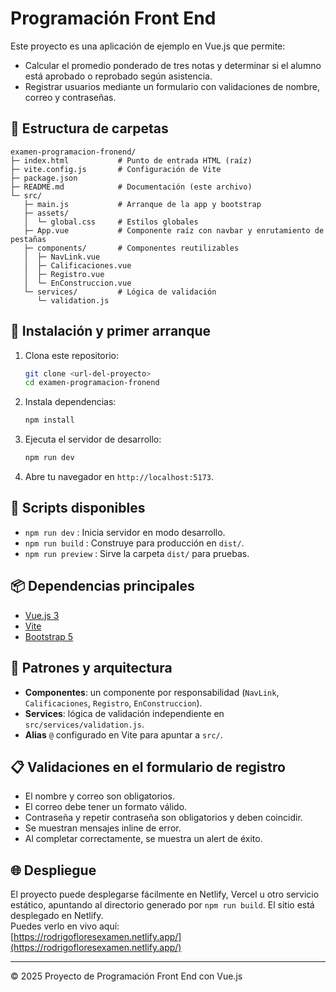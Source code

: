 # Programación Front End

Este proyecto es una aplicación de ejemplo en Vue.js que permite:

- Calcular el promedio ponderado de tres notas y determinar si el alumno está aprobado o reprobado según asistencia.
- Registrar usuarios mediante un formulario con validaciones de nombre, correo y contraseñas.

## 📁 Estructura de carpetas

```
examen-programacion-fronend/
├─ index.html           # Punto de entrada HTML (raíz)
├─ vite.config.js       # Configuración de Vite
├─ package.json
├─ README.md            # Documentación (este archivo)
└─ src/
   ├─ main.js           # Arranque de la app y bootstrap
   ├─ assets/
   │  └─ global.css     # Estilos globales
   ├─ App.vue           # Componente raíz con navbar y enrutamiento de pestañas
   ├─ components/       # Componentes reutilizables
   │  ├─ NavLink.vue
   │  ├─ Calificaciones.vue
   │  ├─ Registro.vue
   │  └─ EnConstruccion.vue
   └─ services/         # Lógica de validación
      └─ validation.js
```

## 🚀 Instalación y primer arranque

1. Clona este repositorio:
   ```bash
   git clone <url-del-proyecto>
   cd examen-programacion-fronend
   ```
2. Instala dependencias:
   ```bash
   npm install
   ```
3. Ejecuta el servidor de desarrollo:
   ```bash
   npm run dev
   ```
4. Abre tu navegador en `http://localhost:5173`.

## 🧩 Scripts disponibles

- `npm run dev` : Inicia servidor en modo desarrollo.
- `npm run build` : Construye para producción en `dist/`.
- `npm run preview` : Sirve la carpeta `dist/` para pruebas.

## 📦 Dependencias principales

- [Vue.js 3](https://vuejs.org/)
- [Vite](https://vitejs.dev/)
- [Bootstrap 5](https://getbootstrap.com/)

## 🔧 Patrones y arquitectura

- **Componentes**: un componente por responsabilidad (`NavLink`, `Calificaciones`, `Registro`, `EnConstruccion`).
- **Services**: lógica de validación independiente en `src/services/validation.js`.
- **Alias** `@` configurado en Vite para apuntar a `src/`.

## 📋 Validaciones en el formulario de registro

- El nombre y correo son obligatorios.
- El correo debe tener un formato válido.
- Contraseña y repetir contraseña son obligatorios y deben coincidir.
- Se muestran mensajes inline de error.
- Al completar correctamente, se muestra un alert de éxito.

## 🌐 Despliegue

El proyecto puede desplegarse fácilmente en Netlify, Vercel u otro servicio estático, apuntando al directorio generado por `npm run build`.
El sitio está desplegado en Netlify.  
Puedes verlo en vivo aquí:  
[https://rodrigofloresexamen.netlify.app/](https://rodrigofloresexamen.netlify.app/)

---

© 2025 Proyecto de Programación Front End con Vue.js